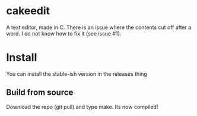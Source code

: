 # cakeedit
A text editor, made in C.
There is an issue where the contents cut off after a word. I do not know how to fix it (see issue #1).
# Install
You can install the stable-ish version in the releases thing
## Build from source
Download the repo (git pull) and type make. Its now compiled!
